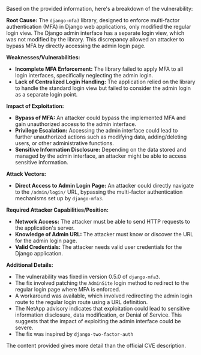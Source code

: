 Based on the provided information, here's a breakdown of the vulnerability:

**Root Cause:**
The `django-mfa3` library, designed to enforce multi-factor authentication (MFA) in Django web applications, only modified the regular login view. The Django admin interface has a separate login view, which was not modified by the library. This discrepancy allowed an attacker to bypass MFA by directly accessing the admin login page.

**Weaknesses/Vulnerabilities:**
- **Incomplete MFA Enforcement:** The library failed to apply MFA to all login interfaces, specifically neglecting the admin login.
- **Lack of Centralized Login Handling:** The application relied on the library to handle the standard login view but failed to consider the admin login as a separate login point.

**Impact of Exploitation:**
- **Bypass of MFA:** An attacker could bypass the implemented MFA and gain unauthorized access to the admin interface.
- **Privilege Escalation:** Accessing the admin interface could lead to further unauthorized actions such as modifying data, adding/deleting users, or other administrative functions.
- **Sensitive Information Disclosure:** Depending on the data stored and managed by the admin interface, an attacker might be able to access sensitive information.

**Attack Vectors:**
- **Direct Access to Admin Login Page:** An attacker could directly navigate to the `/admin/login/` URL, bypassing the multi-factor authentication mechanisms set up by `django-mfa3`.

**Required Attacker Capabilities/Position:**
- **Network Access:** The attacker must be able to send HTTP requests to the application's server.
- **Knowledge of Admin URL:** The attacker must know or discover the URL for the admin login page.
- **Valid Credentials:** The attacker needs valid user credentials for the Django application.

**Additional Details:**
- The vulnerability was fixed in version 0.5.0 of `django-mfa3`.
- The fix involved patching the `AdminSite` login method to redirect to the regular login page where MFA is enforced.
- A workaround was available, which involved redirecting the admin login route to the regular login route using a URL definition.
- The NetApp advisory indicates that exploitation could lead to sensitive information disclosure, data modification, or Denial of Service. This suggests that the impact of exploiting the admin interface could be severe.
- The fix was inspired by `django-two-factor-auth`

The content provided gives more detail than the official CVE description.